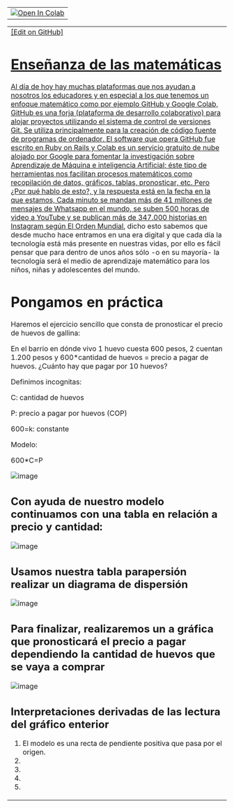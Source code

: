 <table align="center">  <td>    <a href="https://colab.research.google.com/drive/1xP4114dTrli4O-GHYHdaYs6mmcCfPtqB#scrollTo=EfJ-1lc5nsCw"_parent"><img src="https://colab.research.google.com/assets/colab-badge.svg" alt="Open In Colab"/></a>  </td></table>

<table align="center">  <td>    <a href="https://github.com/LicYeifryuribe/Ense-anza-de-las-matem-ticas_/edit/main/README.md" > [Edit on GitHub]

# Enseñanza de las matemáticas

Al día de hoy hay muchas plataformas que nos ayudan a nosotros los educadores y en especial a los que tenemos un enfoque matemático como por ejemplo GitHub y Google Colab, GitHub es una forja (plataforma de desarrollo colaborativo) para alojar proyectos utilizando el sistema de control de versiones Git. Se utiliza principalmente para la creación de código fuente de programas de ordenador. El software que opera GitHub fue escrito en Ruby on Rails y Colab es un servicio gratuito de nube alojado por Google para fomentar la investigación sobre Aprendizaje de Máquina e inteligencia Artificial; éste tipo de herramientas nos facilitan procesos matemáticos como recopilación de datos, gráficos, tablas, pronosticar, etc. Pero ¿Por qué hablo de esto?, y la respuesta está en la fecha en la que estamos, Cada minuto se mandan más de 41 millones de mensajes de Whatsapp en el mundo, se suben 500 horas de video a YouTube y se publican más de 347.000 historias en Instagram según [El Orden Mundial](https://elordenmundial.com/mapas-y-graficos/mapa-acceso-internet-mundo/), dicho esto sabemos que desde mucho hace entramos en una era digital y que cada día la tecnología está más presente en nuestras vidas, por ello es fácil pensar que para dentro de unos años sólo -o en su mayoría- la tecnología será el medio de aprendizaje matemático para los niños, niñas y adolescentes del mundo. 

# Pongamos en práctica
  
Haremos el ejercicio sencillo que consta de pronosticar el precio de huevos de gallina:
  
En el barrio en dónde vivo 1 huevo cuesta 600 pesos, 2 cuentan 1.200 pesos y 600*cantidad de huevos = precio a pagar de huevos. ¿Cuánto hay que pagar por 10 huevos?
  
Definimos incognitas:

C: cantidad de huevos 

P: precio a pagar por huevos (COP)

600=k: constante

Modelo:

600*C=P
 
![image](https://user-images.githubusercontent.com/112005825/205516500-b750f63d-8e87-41f7-bb4b-519bebba5732.png)

## Con ayuda de nuestro modelo continuamos con una tabla en relación a precio y cantidad:
  
![image](https://user-images.githubusercontent.com/112005825/205516525-da61a91b-4e22-42ae-9a79-c96144e232ba.png)


## Usamos nuestra tabla parapersión realizar un diagrama de dispersión 
  
![image](https://user-images.githubusercontent.com/112005825/205708452-11b24f36-3c0f-44d2-982e-daa6cc579f13.png)

  
## Para finalizar, realizaremos un a gráfica que pronosticará el precio a pagar dependiendo la cantidad de huevos que se vaya a comprar

![image](https://user-images.githubusercontent.com/112005825/205708744-fbae66b7-b8ba-455e-9a54-aaf1815284ba.png)


## Interpretaciones derivadas de las lectura del gráfico enterior

1.  El modelo es una recta de pendiente positiva que pasa por el origen. 
2.  
3.  
4.  
5.  
